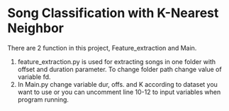 # Song Classification with K-Nearest Neighbor

There are 2 function in this project, Feature_extraction and Main. 
1. feature_extraction.py is used for extracting songs in one folder with offset and duration parameter. To change folder path change value of variable fd.
2. In Main.py change variable dur, offs. and K according to dataset you want to use or you can uncomment line 10-12 to input variables when program running.
